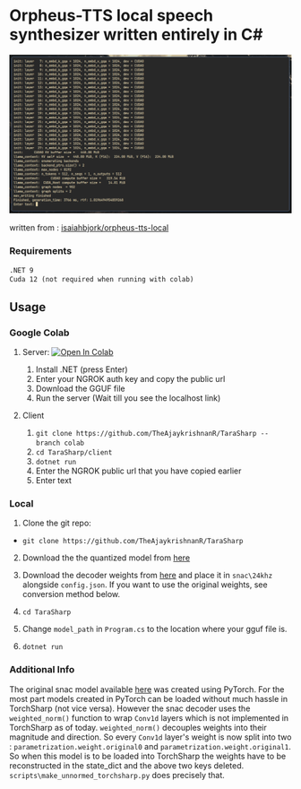# Orpheus-TTS local speech synthesizer written entirely in C#

![cs](https://github.com/TheAjaykrishnanR/TaraSharp/blob/master/imgs/cs.png)

written from : [isaiahbjork/orpheus-tts-local](https://github.com/isaiahbjork/orpheus-tts-local)

### Requirements

```
.NET 9
Cuda 12 (not required when running with colab)
```

## Usage

### Google Colab
1. Server: [![Open In Colab](https://colab.research.google.com/assets/colab-badge.svg)](https://colab.research.google.com/drive/1lu2Mocc3UU4RtSOgZCm66sf0DlIwQNmi?usp=sharing)
    1. Install .NET (press Enter)
    2. Enter your NGROK auth key and copy the public url
    3. Download the GGUF file
    4. Run the server (Wait till you see the localhost link)

2. Client
    1. `git clone https://github.com/TheAjaykrishnanR/TaraSharp --branch colab`
    2. `cd TaraSharp/client`
    3. `dotnet run`
    4. Enter the NGROK public url that you have copied earlier
    5. Enter text

### Local 

1. Clone the git repo:

 - `git clone https://github.com/TheAjaykrishnanR/TaraSharp`

2. Download the the quantized model from [here](https://huggingface.co/isaiahbjork/orpheus-3b-0.1-ft-Q4_K_M-GGUF)

3. Download the decoder weights from [here](https://github.com/TheAjaykrishnanR/TaraSharp/releases/download/files/pytorch_model_unnormed.bin) and place it in `snac\24khz` alongside `config.json`. If you want to use the original weights, see conversion method below.

4. `cd TaraSharp`

5. Change `model_path` in `Program.cs` to the location where your gguf file is.

6. `dotnet run`

### Additional Info

The original snac model available [here](https://huggingface.co/hubertsiuzdak/snac_24khz) was created using PyTorch. For the most part models created in PyTorch can be loaded without much hassle in TorchSharp (not vice versa). However the snac decoder uses the `weighted_norm()` function to wrap `Conv1d` layers which is not implemented in TorchSharp as of today. `weighted_norm()` decouples weights into their magnitude and direction. So every `Conv1d` layer's weight is now split into two : `parametrization.weight.original0` and  `parametrization.weight.original1`. So when this model is to be loaded into TorchSharp the weights have to be reconstructed in the state_dict and the above two keys deleted. `scripts\make_unnormed_torchsharp.py` does precisely that. 



